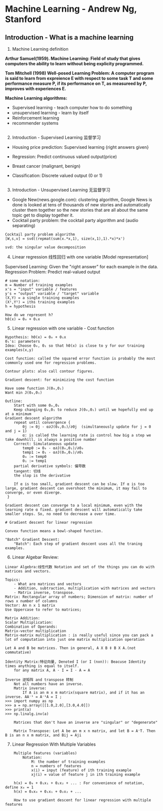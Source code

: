 # Machine Learning - Andrew Ng, Stanford

## Introduction - What is a machine learning 

1. Machine Learning definition 

**Arthur Samuel(1959). Machine Learning: Field of study that gives computers the ability to learn without being explicity programmed.**

**Tom Mitchell (1998) Well-posed Learning Problem: A computer program is said to learn from expreience E with respect to some task T and some performance measure P, if its performance on T, as measureed by P, improves with experiences E.**

**Machine Learning algorithms:**

- Supervised learning  - teach computer how to do something 
- unsupervised learning - learn by itself 
- Reinforcement learning 
- recommender systems 

```

```

2. Introduction - Supervised Learning 监督学习

- Housing price prediction: Supervised learning {right answers given} 
- Regression: Predict continuous valued output(price)

- Breast cancer (malignant, benign)
- Classification: Discrete valued output (0 or 1)

```
```

3. Introduction - Unsupervised Learning 无监督学习

- Google New(news.google.com): clustering algorithm, Google News is done is looked at tens of thousands of new stories and automatically cluster them together so the new stories that are all about the same topic get to display together it.
- Cocktail party problem: the cocktail party algorithm and (audio separating) 

```
Cocktail party problem algorithm
[W,s,v] = svd((repmat(sum(x.*x,1), size(x,1),1).*x)*x') 

svd: the singular value decomposition 
```

4. Linear regression 线性回归 with one variable [Model representation]

Supervised Learning: Given the "right answer" for each example in the data.
Regression Problem: Predict real-valued output 

```
# some notation:
m = Number of training examples 
x's = "input" variable / features 
y's = "output" variable / "target" variable 
(X,Y) = a single training examples
(X¹,Y¹) = iths training examples 
h = hypothesis 

How do we represent h?
h0(x) = 0₀ + 0₁x  
```

5. Linear regression with one variable - Cost function 

```
Hypothesis: h0(x) = 0₀ + 0₁x 
0₁'s: parameters 
Idea: Choose 0₀, 0₁ so that h0(x) is close to y for our training examples(x,y)

Cost function: called the squared error function is probably the most commonly used one for regression problems. 

Contour plots: also call contour figures.

Gradient descent: for minimizing the cost function 

Have some function J(0₀,0₁)
Want min J(0₀,0₁) 

Outline:
    Start with some 0₀,0₁
    Keep changing 0₀,0₁ to reduce J(0₀,0₁) until we hopefully end up at a minimum
Gradient descent algorithm
    repeat until convergence {
        0j := 0j - α∂J(0₀,0₁)/∂0j  (simultaneously update for j = 0 and j = 1)
        α: is called the learning rate is control how big a step we take downhill, is always a positive number
    Correct: Simulataneous update 
        temp0 := 0₀ - α∂J(0₀,0₁)/∂0₀ 
        temp1 := 0₁ - α∂J(0₀,0₁)/∂0₁ 
        0₀ := temp0
        0₁ := temp1
    partial derivative symbols: 偏导数
    tangent: 切线 
    the slop is the derivative 
    
    If α is too small, gradient descent can be slow. If α is too large, gradient descent can overshoot the minimum, it may fail to converge, or even diverge.
 }

Gradient descent can converge to a local minimum, even with the learning rate α fixed. gradient descent will automatically take smaller steps. So, no need to decrease a over time.

# Gradient descent for linear regression 

Convex function means a bowl-shaped function.

"Batch" Gradient Descent:
    "Batch": Each step of gradient descent uses all the traning examples.

```
6. Linear Algebar Review: 

```
Linear Algebra:线性代数 Notation and set of the things you can do with matrices and vectors.

Topics:
    - What are matrices and vectors 
    - Addition, subtraction, multiplication with matrices and vectors 
    - Matrix inverse, transpose.
Matrix: Rectangular array of numbers; Dimension of matrix: number of rows x number of columns 
Vector: An n x 1 matrix 
Use Uppercase to refer to matrices; 

Matrix Addition:
Scalar Multiplication: 
Combination of Operands: 
Matrix-vector multiplication 
Matrix-matrix multiplication : is really useful since you can pack a lot of computation into just one matrix multiplication operation 

Let A and B be matrices. Then in general, A X B ‡ B X A.(not commutative)

Identity Matrix:特征向量, Denoted I (or I (nxn)): Beacuse Identity times anything is equal to itself.
    for any matrix A, A · I = I · A = A 

Inverse 逆矩阵 and transpose 转制
    Not all numbers have an inverse.
    Matrix inverse:
        If A is an m x m matrix(square matrix), and if it has an inverse. AA⁻¹ = A⁻¹A = I ; 
>>> import numpy as np
>>> a = np.array([[1.0,2.0],[3.0,4.0]])
>>> print(a)
>>> np.linalg.inv(a)
    
    Matrices that don't have an inverse are "singular" or "degenerate"
    
    Matrix Transpose: Let A be an m x n matrix, and let B = A⁻T. Then B is an n x m matrix, and Bij = Aji
```

7. Linear Regression With Multiple Variables

```
    Multiple features (variables)
        Notation:
            M: the number of training examples 
            n = numbers of features 
            x(i) = input (feature) of ith training example 
            xj(i) = value of feature j in ith training example

    h(x) = 0₀ + 0₁x₁ + 0₂x₂ + ... : For convenience of notation, define x₀ = 1 
    h(x) = 0₀x₀ + 0₁x₁ + 0₂x₂ + ... 

    How to use gradient descent for linear regression with multiple features 
```


